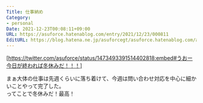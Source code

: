```yaml
---
Title: 仕事納め
Category:
- personal
Date: 2021-12-23T00:08:11+09:00
URL: https://asuforce.hatenablog.com/entry/2021/12/23/000811
EditURL: https://blog.hatena.ne.jp/asuforcegt/asuforce.hatenablog.com/atom/entry/13574176438045263188
---
```


[https://twitter.com/asuforce/status/1473493391514402818:embed#うおー今日が終われば冬休みだ！！！]

まぁ大体の仕事は先週くらいに落ち着けて、今週は問い合わせ対応を中心に細かいことやって完了した。  
ってことで冬休みだ！最高！
